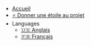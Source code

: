 * [Accueil](/translations/fr/)
* [⭐ Donner une étoile au projet](https://github.com/open-sauced/intro)
* Languages
    * [:us: Anglais](/)
    * [:fr: Français](/translations/fr/)
